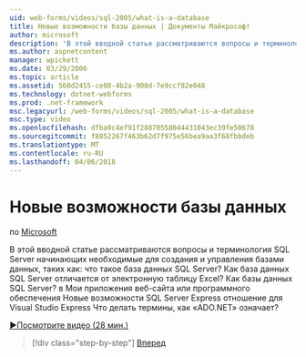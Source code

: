 ```yaml
---
uid: web-forms/videos/sql-2005/what-is-a-database
title: Новые возможности базы данных | Документы Майкрософт
author: microsoft
description: 'В этой вводной статье рассматриваются вопросы и терминология SQL Server начинающих необходимые для создания и управления базами данных, таких как: что такое база данных SQL Server? Как...'
ms.author: aspnetcontent
manager: wpickett
ms.date: 03/29/2006
ms.topic: article
ms.assetid: 560d2455-ce08-4b2a-900d-7e9ccf82e048
ms.technology: dotnet-webforms
ms.prod: .net-framework
msc.legacyurl: /web-forms/videos/sql-2005/what-is-a-database
msc.type: video
ms.openlocfilehash: dfba9c4ef91f28870558044431043ec39fe50678
ms.sourcegitcommit: f8852267f463b62d7f975e56bea9aa3f68fbbdeb
ms.translationtype: MT
ms.contentlocale: ru-RU
ms.lasthandoff: 04/06/2018
---
```

<a name="what-is-a-database"></a>Новые возможности базы данных
====================
по [Microsoft](https://github.com/microsoft)

В этой вводной статье рассматриваются вопросы и терминология SQL Server начинающих необходимые для создания и управления базами данных, таких как: что такое база данных SQL Server? Как база данных SQL Server отличается от электронную таблицу Excel? Как базы данных SQL Server? в Мои приложения веб-сайта или программного обеспечения Новые возможности SQL Server Express отношение для Visual Studio Express Что делать термины, как «ADO.NET» означает?

[&#9654;Посмотрите видео (28 мин.)](https://channel9.msdn.com/Blogs/ASP-NET-Site-Videos/what-is-a-database)

> [!div class="step-by-step"]
> [Вперед](understanding-database-tables-and-records.md)
